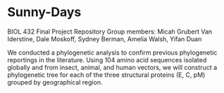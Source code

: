 # Sunny-Days
BIOL 432 Final Project Repository
Group members: Micah Grubert Van Iderstine, Dale Moskoff, Sydney Berman, Amelia Walsh, Yifan Duan

We conducted a phylogenetic analysis to confirm previous phylogenetic reportings in the literature. Using 104 amino acid sequences isolated globally and from insect, animal, and human vectors, we will construct a phylogenetic tree for each of the three structural proteins (E, C, pM) grouped by geographical region.
